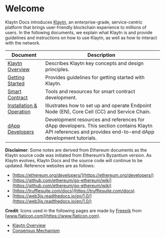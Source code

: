 # Welcome

Klaytn Docs introduces [Klaytn](https://www.klaytn.com), an enterprise-grade, service-centric platform that brings user-friendly blockchain experience to millions of users. In the following documents, we explain what Klaytn is and provide guidelines and instructions on how to use Klaytn, as well as how to interact with the network.

| Document                            | Description                                                                                                                                               |
| ----------------------------------- | --------------------------------------------------------------------------------------------------------------------------------------------------------- |
| [Klaytn Overview](klaytn/)          | Describes Klaytn key concepts and design principles.                                                                                                      |
| [Getting Started](getting-started/) | Provides guidelines for getting started with Klaytn.                                                                                                      |
| [Smart Contract](smart-contract/)   | Tools and resources for smart contract development.                                                                                                       |
| [Installation & Operation](node/)   | Illustrates how to set up and operate Endpoint Node (EN), Core Cell (CC) and Service Chain.                                                               |
| [dApp Developers](dapp/)            | Development resources and references for dApp developers. This section contains Klaytn API references and provides end-to-end dApp development tutorials. |

**Disclaimer**: Some notes are derived from Ethereum documents as the Klaytn source code was initiated from Ethereum’s Byzantium version. As Klaytn evolves, Klaytn Docs and the source code will continue to be updated. Reference websites are as follows:

* [https://ethereum.org/developers/](https://ethereum.org/developers/)
* [https://github.com/ethereum/go-ethereum/wiki](https://github.com/ethereum/go-ethereum/wiki)
* [https://trufflesuite.com/docs](https://trufflesuite.com/docs)
* [https://web3js.readthedocs.io/en/1.0/](https://web3js.readthedocs.io/en/1.0/)

**Credit**: Icons used in the following pages are made by [Freepik](https://www.flaticon.com/authors/freepik) from [www.flaticon.com](https://www.flaticon.com).

* [Klaytn Overview](klaytn/)
* [Consensus Mechanism](klaytn/design/consensus-mechanism.md)
